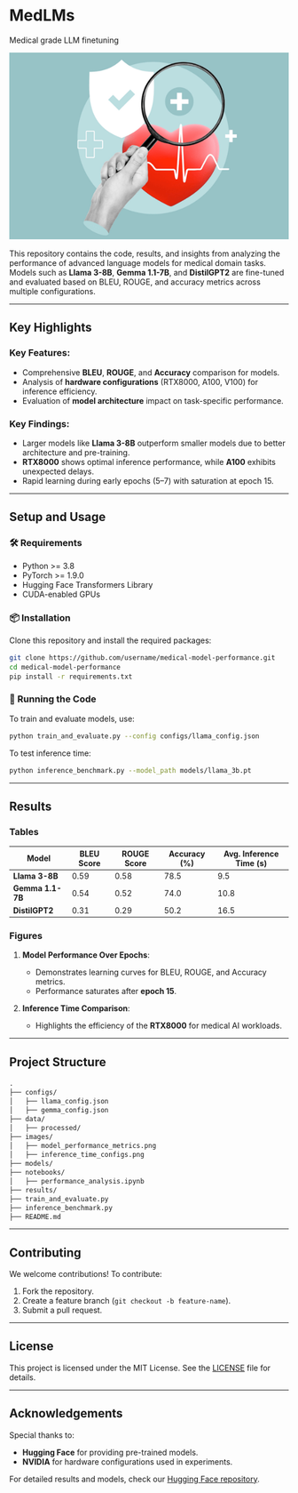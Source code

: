 # MedLMs
 Medical grade LLM finetuning

![Project Banner](image2.png)

This repository contains the code, results, and insights from analyzing the performance of advanced language models for medical domain tasks. Models such as **Llama 3-8B**, **Gemma 1.1-7B**, and **DistilGPT2** are fine-tuned and evaluated based on BLEU, ROUGE, and accuracy metrics across multiple configurations.

---

## Key Highlights

### Key Features:
- Comprehensive **BLEU**, **ROUGE**, and **Accuracy** comparison for models.
- Analysis of **hardware configurations** (RTX8000, A100, V100) for inference efficiency.
- Evaluation of **model architecture** impact on task-specific performance.

### Key Findings:
- Larger models like **Llama 3-8B** outperform smaller models due to better architecture and pre-training.
- **RTX8000** shows optimal inference performance, while **A100** exhibits unexpected delays.
- Rapid learning during early epochs (5–7) with saturation at epoch 15.

---

## Setup and Usage

### 🛠 Requirements
- Python >= 3.8
- PyTorch >= 1.9.0
- Hugging Face Transformers Library
- CUDA-enabled GPUs

### 📦 Installation
Clone this repository and install the required packages:
```bash
git clone https://github.com/username/medical-model-performance.git
cd medical-model-performance
pip install -r requirements.txt
```

### 🚀 Running the Code
To train and evaluate models, use:
```bash
python train_and_evaluate.py --config configs/llama_config.json
```

To test inference time:
```bash
python inference_benchmark.py --model_path models/llama_3b.pt
```

---

## Results

### Tables
| Model          | BLEU Score | ROUGE Score | Accuracy (%) | Avg. Inference Time (s) |
|-----------------|------------|-------------|--------------|--------------------------|
| **Llama 3-8B**  | 0.59       | 0.58        | 78.5         | 9.5                      |
| **Gemma 1.1-7B**| 0.54       | 0.52        | 74.0         | 10.8                     |
| **DistilGPT2**  | 0.31       | 0.29        | 50.2         | 16.5                     |

### Figures
1. **Model Performance Over Epochs**:
   - Demonstrates learning curves for BLEU, ROUGE, and Accuracy metrics.
   - Performance saturates after **epoch 15**.

2. **Inference Time Comparison**:
   - Highlights the efficiency of the **RTX8000** for medical AI workloads.

---

## Project Structure
```
.
├── configs/
│   ├── llama_config.json
│   ├── gemma_config.json
├── data/
│   ├── processed/
├── images/
│   ├── model_performance_metrics.png
│   ├── inference_time_configs.png
├── models/
├── notebooks/
│   ├── performance_analysis.ipynb
├── results/
├── train_and_evaluate.py
├── inference_benchmark.py
├── README.md
```

---

## Contributing
We welcome contributions! To contribute:
1. Fork the repository.
2. Create a feature branch (`git checkout -b feature-name`).
3. Submit a pull request.

---

## License
This project is licensed under the MIT License. See the [LICENSE](LICENSE) file for details.

---

## Acknowledgements
Special thanks to:
- **Hugging Face** for providing pre-trained models.
- **NVIDIA** for hardware configurations used in experiments.

For detailed results and models, check our [Hugging Face repository](https://huggingface.co/Apurva3509).

